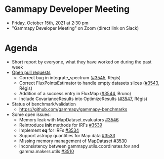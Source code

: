 # Gammapy Developer Meeting

* Friday, October 15th, 2021 at 2:30 pm
* "Gammapy Developer Meeting" on Zoom (direct link on Slack)
# Agenda

* Short report by everyone, what they have worked on during the past week
* [Open pull requests](https://github.com/gammapy/gammapy/pulls)
  * Correct bug in integrate_spectrum ([#3545](https://github.com/gammapy/gammapy/pull/3545), Régis)
  * Correct FluxPointsEstimator to handle empty datasets slices  ([#3543](https://github.com/gammapy/gammapy/pull/3543), Régis)
  * Addition of a success entry in FluxMap ([#3544](https://github.com/gammapy/gammapy/pull/3544), Bruno)
  * Include CovarianceResults into OptimizeResults  ([#3547](https://github.com/gammapy/gammapy/pull/3547), Régis) 
* Status of benchmark/validation
  * https://github.com/gammapy/gammapy-benchmarks
* Some open issues:
  * Memory leak with MapDataset.evaluators [#3546](https://github.com/gammapy/gammapy/issues/3546)
  * Reintroduce __init__ methods for IRFs [#3539](https://github.com/gammapy/gammapy/issues/3539)
  * Implement __eq__ for IRFs [#3534](https://github.com/gammapy/gammapy/issues/3534)
  * Support astropy quantities for Map.data [#3533](https://github.com/gammapy/gammapy/issues/3533)
  * Missing memory management of MapDataset [#3530](https://github.com/gammapy/gammapy/issues/3530)
  * Inconsistency between gammapy.utils.coordinates.fov and gamma.makers.utils [#3510](https://github.com/gammapy/gammapy/issues/3510)
 


